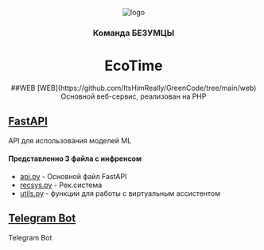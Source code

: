 <p align="center">
    <img alt="logo" src="https://lk.gcmos.ru/assets/logo-BOjJ1s3w.svg">
</p>

<h3 align="center">
    Команда БЕЗУМЦЫ
</h3>
<h1 align="center">
    EcoTime
</h1> 
<p align="center">
##WEB [WEB](https://github.com/ItsHimReally/GreenCode/tree/main/web)
Основной веб-сервис, реализован на PHP

## [FastAPI](https://github.com/ItsHimReally/GreenCode/tree/main/api)
API для использования моделей ML

#### Представленно 3 файла с инфренсом
* [api.py](https://github.com/ItsHimReally/GreenCode/blob/main/api/app/api.py) - Основной файл FastAPI
* [recsys.py](https://github.com/ItsHimReally/GreenCode/blob/main/api/app/recsys.py) - Рек.система
* [utils.py](https://github.com/ItsHimReally/GreenCode/blob/main/api/app/utils.py) - функции для работы с виртуальным ассистентом
## [Telegram Bot](https://github.com/ItsHimReally/GreenCode/tree/main/telegram_bot)
Telegram Bot

</p>
